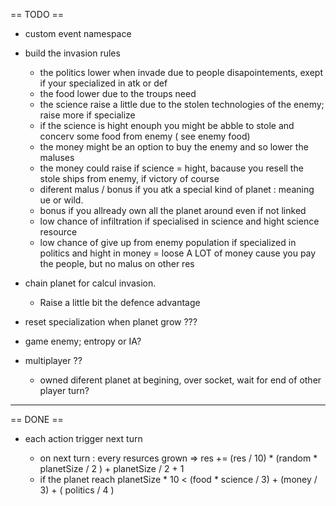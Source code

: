 == TODO ==

* custom event namespace

* build the invasion rules
  - the politics lower when invade due to people disapointements, exept if your specialized in atk or def
  - the food lower due to the troups need
  - the science raise a little due to the stolen technologies of the enemy; raise more if specialize
  - if the science is hight enouph you might be abble to stole and concerv some food from enemy ( see enemy food)
  - the money might be an option to buy the enemy and so lower the maluses
  - the money could raise if science = hight, bacause you resell the stole ships from enemy, if victory of course
  - diferent malus / bonus if you atk a special kind of planet : meaning ue or wild.
  - bonus if you allready own all the planet around even if not linked
  - low chance of infiltration if specialised in science and hight science resource
  - low chance of give up from enemy population if specialized in politics and hight in money = loose A LOT of money
    cause you pay the people, but no malus on other res

* chain planet for calcul invasion.
  - Raise a little bit the defence advantage

* reset specialization when planet grow ???

* game enemy; entropy or IA?

* multiplayer ??
  - owned diferent planet at begining, over socket, wait for end of other player turn?


--------------------------------------------------------------------------------------------

== DONE ==

* each action trigger next turn

  - on next turn : every resurces grown => res += (res / 10) * (random * planetSize / 2 ) + planetSize / 2 + 1
  - if the planet reach planetSize * 10 < (food * science / 3) + (money / 3) + ( politics / 4 )
